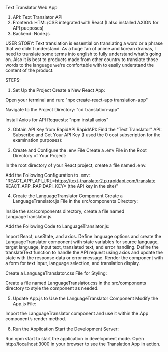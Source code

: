 Text Translator Web App
1. API: Text Translator API
2. Frontend: HTML/CSS integrated with React (I also installed AXION for API pueposes)
3. Backend: Node.js

USER STORY:
Text translation is essential on translating a word or a phrase that we didn't understand. As a huge fan of anime and korean dramas, I need to translate some terms into english to fully understand what's going on. Also it is best to products made from other country to translate those words to the language we're comfortable with to easily understand the content of the product.

STEPS:

1. Set Up the Project
Create a New React App:

Open your terminal and run:
"npx create-react-app translation-app"

Navigate to the Project Directory:
"cd translation-app"

Install Axios for API Requests:
"npm install axios"

2. Obtain API Key from RapidAPI
RapidAPI:
Find the "Text Translator" API:
Subscribe and Get Your API Key (I used the 0 cost subscription for the examination purposes):

3. Create and Configure the .env File
Create a .env File in the Root Directory of Your Project:

In the root directory of your React project, create a file named .env.

Add the Following Configuration to .env:
"REACT_APP_API_URL=https://text-translator2.p.rapidapi.com/translate
REACT_APP_RAPIDAPI_KEY= (the API key in the site)"

4. Create the LanguageTranslator Component
Create a LanguageTranslator.js File in the src/components Directory:

Inside the src/components directory, create a file named LanguageTranslator.js.

Add the Following Code to LanguageTranslator.js:

Import React, useState, and axios. Define language options and create the LanguageTranslator component with state variables for source language, target language, input text, translated text, and error handling. Define the translateText function to handle the API request using axios and update the state with the response data or error message. Render the component with a form for text input, language selection, and translation display.

Create a LanguageTranslator.css File for Styling:

Create a file named LanguageTranslator.css in the src/components directory to style the component as needed.

5. Update App.js to Use the LanguageTranslator Component
Modify the App.js File:

Import the LanguageTranslator component and use it within the App component’s render method.

6. Run the Application
Start the Development Server:

Run npm start to start the application in development mode. Open http://localhost:3000 in your browser to see the Translation App in action.